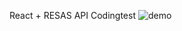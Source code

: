 React + RESAS API Codingtest
![demo](https://user-images.githubusercontent.com/47209823/178140018-01cdba0c-01a9-4f58-ba2e-8e29b8aa62a0.gif)
